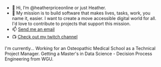 - 👋 Hi, I’m @heatherpriceonline or just Heather.
- 💞️ My mission is to build software that makes lives, tasks, work, you name it, easier. I want to create a move accessible digital world for all. I'd love to contribute to projects that support this mission.
- 📫 [Send me an email](mailto:hello@heatherprice.online)
- 📺 [Check out my twitch channel](https://twitch.tv/codewithheather)

I'm currently...
Working for an Osteopathic Medical School as a Technical Project Manager.
Getting a Master's in Data Science - Decision Process Engineering from WGU.

<!---
heatherpriceonline/heatherpriceonline is a ✨ special ✨ repository because its `README.md` (this file) appears on your GitHub profile.
You can click the Preview link to take a look at your changes.
--->

